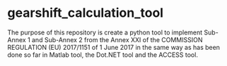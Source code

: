 # gearshift_calculation_tool
The purpose of this repository is create a python tool to implement Sub-Annex 1 and Sub-Annex 2 from the Annex XXI  of the COMMISSION REGULATION (EU) 2017/1151 of 1 June 2017 in the same way as has been done so far in Matlab tool, the Dot.NET tool and the ACCESS tool.

